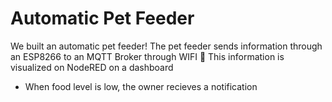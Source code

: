 # Automatic Pet Feeder 
We built an automatic pet feeder! 
The pet feeder sends information through an ESP8266 to an MQTT Broker through WIFI 🛜
This information is visualized on NodeRED on a dashboard
- When food level is low, the owner recieves a notification
